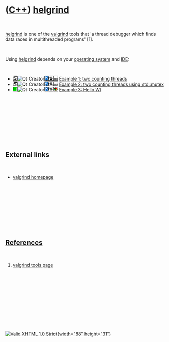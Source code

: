 



 

 

 

 

 

([C++](Cpp.htm)) [helgrind](CppHelgrind.htm)
============================================

 

[helgrind](CppHelgrind.htm) is one of the [valgrind](CppValgrind.htm)
tools that 'a thread debugger which finds data races in multithreaded
programs' \[1\].

 

Using [helgrind](CppHelgrind.htm) depends on your [operating
system](CppOs.htm) and [IDE](CppIde.htm):

 

-   ![STL](PicStl.png)![Qt
    Creator](PicQtCreator.png)![Lubuntu](PicLubuntu.png)![console](PicConsole.png)![Desktop](PicDesktop.png)
    [Example 1: two counting threads](CppHelgrindExample1.htm)
-   ![STL](PicStl.png)![Qt
    Creator](PicQtCreator.png)![Lubuntu](PicLubuntu.png)![console](PicConsole.png)![Desktop](PicDesktop.png)
    [Example 2: two counting threads using
    std::mutex](CppHelgrindExample2.htm)
-   ![Wt](PicWt.png)![Qt
    Creator](PicQtCreator.png)![Lubuntu](PicLubuntu.png)![console](PicConsole.png)![Web](PicWeb.png)
    [Example 3: Hello Wt](CppHelgrindExample3.htm)

 

 

 

 

 

External links
--------------

 

-   [valgrind homepage](http://valgrind.org)

 

 

 

 

 

[References](CppReferences.htm)
-------------------------------

 

1.  [valgrind tools page](http://valgrind.org/info/tools.html)

 

 

 

 

 





 

[![Valid XHTML 1.0 Strict](valid-xhtml10.png){width="88"
height="31"}](http://validator.w3.org/check?uri=referer)
